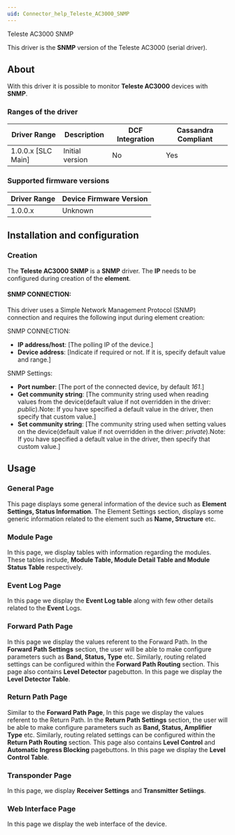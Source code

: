 ```yaml
---
uid: Connector_help_Teleste_AC3000_SNMP
---
```


Teleste AC3000 SNMP

This driver is the **SNMP** version of the Teleste AC3000 (serial driver).

## About

With this driver it is possible to monitor **Teleste AC3000** devices with **SNMP**.

### Ranges of the driver

| **Driver Range**     | **Description** | **DCF Integration** | **Cassandra Compliant** |
|----------------------|-----------------|---------------------|-------------------------|
| 1.0.0.x \[SLC Main\] | Initial version | No                  | Yes                     |

### Supported firmware versions

| **Driver Range** | **Device Firmware Version** |
|------------------|-----------------------------|
| 1.0.0.x          | Unknown                     |

## Installation and configuration

### Creation

The ****Teleste AC3000 SNMP**** is a **SNMP** driver. The **IP** needs to be configured during creation of the **element**.

#### SNMP CONNECTION:

This driver uses a Simple Network Management Protocol (SNMP) connection and requires the following input during element creation:

SNMP CONNECTION:

- **IP address/host**: \[The polling IP of the device.\]
- **Device address**: \[Indicate if required or not. If it is, specify default value and range.\]

SNMP Settings:

- **Port number**: \[The port of the connected device, by default *161*.\]
- **Get community string**: \[The community string used when reading values from the device(default value if not overridden in the driver: *public*).Note: If you have specified a default value in the driver, then specify that custom value.\]
- **Set community string**: \[The community string used when setting values on the device(default value if not overridden in the driver: *private*).Note: If you have specified a default value in the driver, then specify that custom value.\]

## Usage

### General Page

This page displays some general information of the device such as **Element Settings, Status Information**. The Element Settings section, displays some generic information related to the element such as **Name, Structure** etc.

### Module Page

In this page, we display tables with information regarding the modules. These tables include, **Module Table, Module Detail Table and Module Status Table** respectively.

### Event Log Page

In this page we display the **Event Log table** along with few other details related to the **Event** Logs.

### Forward Path Page

In this page we display the values referent to the Forward Path. In the **Forward Path Settings** section, the user will be able to make configure parameters such as **Band, Status, Type** etc. Similarly, routing related settings can be configured within the **Forward Path Routing** section. This page also contains **Level Detector** pagebutton. In this page we display the **Level Detector Table**.

### Return Path Page

Similar to the **Forward Path Page**, In this page we display the values referent to the Return Path. In the **Return Path Settings** section, the user will be able to make configure parameters such as **Band, Status, Amplifier Type** etc. Similarly, routing related settings can be configured within the **Return Path Routing** section. This page also contains **Level Control** and **Automatic Ingress Blocking** pagebuttons. In this page we display the **Level Control Table**.

### Transponder Page

In this page, we display **Receiver Settings** and **Transmitter Setiings**.

### Web Interface Page

In this page we display the web interface of the device.
